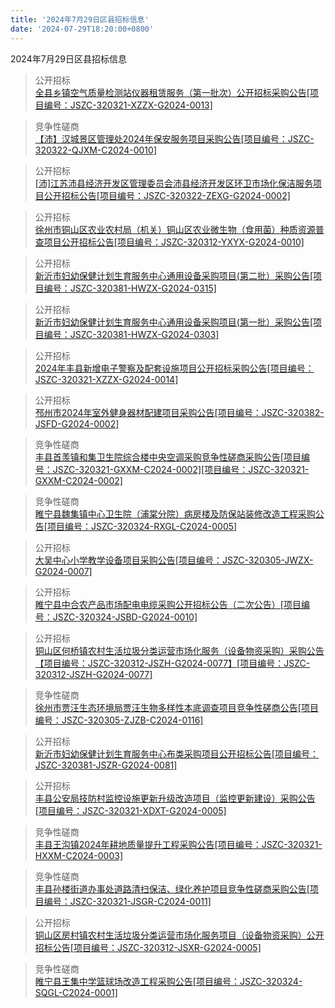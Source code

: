 ```yaml
---
title: '2024年7月29日区县招标信息'
date: '2024-07-29T18:20:00+0800'
---
```

2024年7月29日区县招标信息
<!--more-->
>公开招标<br>
>[全县乡镇空气质量检测站仪器租赁服务（第一批次）公开招标采购公告[项目编号：JSZC-320321-XZZX-G2024-0013]](http://czj.xz.gov.cn/Home/HomeDetails?type=0&articleid=6f1d90ed-6d06-4e30-93ef-8144dc99a4f2)

>竞争性磋商<br>
>[【沛】汉城景区管理处2024年保安服务项目采购公告[项目编号：JSZC-320322-QJXM-C2024-0010]](http://czj.xz.gov.cn/Home/HomeDetails?type=0&articleid=06660e7d-ac71-4b0c-ad3d-17f61f82dcdb)

>公开招标<br>
>[[沛]江苏沛县经济开发区管理委员会沛县经济开发区环卫市场化保洁服务项目公开招标公告[项目编号：JSZC-320322-ZEXG-G2024-0002]](http://czj.xz.gov.cn/Home/HomeDetails?type=0&articleid=e78332ed-f8d0-440a-9273-7f58c30d15d6)

>公开招标<br>
>[徐州市铜山区农业农村局（机关）铜山区农业微生物（食用菌）种质资源普查项目公开招标公告[项目编号：JSZC-320312-YXYX-G2024-0010]](http://czj.xz.gov.cn/Home/HomeDetails?type=0&articleid=de38ffda-a78e-4a69-b39b-5712c0e76ea2)

>公开招标<br>
>[新沂市妇幼保健计划生育服务中心通用设备采购项目(第二批）采购公告[项目编号：JSZC-320381-HWZX-G2024-0315]](http://czj.xz.gov.cn/Home/HomeDetails?type=0&articleid=a08bc04f-0da8-4155-ade7-999d77bbc5e0)

>公开招标<br>
>[新沂市妇幼保健计划生育服务中心通用设备采购项目(第一批）采购公告[项目编号：JSZC-320381-HWZX-G2024-0303]](http://czj.xz.gov.cn/Home/HomeDetails?type=0&articleid=c800d42b-97e2-4c63-adf4-a85ec6fcf063)

>公开招标<br>
>[2024年丰县新增电子警察及配套设施项目公开招标采购公告[项目编号：JSZC-320321-XZZX-G2024-0014]](http://czj.xz.gov.cn/Home/HomeDetails?type=0&articleid=c81b54a9-71ab-47b5-baee-18b2a206a640)

>公开招标<br>
>[邳州市2024年室外健身器材配建项目采购公告[项目编号：JSZC-320382-JSFD-G2024-0002]](http://czj.xz.gov.cn/Home/HomeDetails?type=0&articleid=7f07ac10-cd7f-481c-b35b-51bfc2413990)

>竞争性磋商<br>
>[丰县首羡镇和集卫生院综合楼中央空调采购竞争性磋商采购公告[项目编号：JSZC-320321-GXXM-C2024-0002][项目编号：JSZC-320321-GXXM-C2024-0002]](http://czj.xz.gov.cn/Home/HomeDetails?type=0&articleid=a6421ac0-83aa-4b21-b246-8945cceecc41)

>竞争性磋商<br>
>[睢宁县魏集镇中心卫生院（浦棠分院）病房楼及防保站装修改造工程采购公告[项目编号：JSZC-320324-RXGL-C2024-0005]](http://czj.xz.gov.cn/Home/HomeDetails?type=0&articleid=93ed5c5f-cf66-4059-8d30-d29f75b1ebc5)

>公开招标<br>
>[大吴中心小学教学设备项目采购公告[项目编号：JSZC-320305-JWZX-G2024-0007]](http://czj.xz.gov.cn/Home/HomeDetails?type=0&articleid=598fbc8e-89a8-4db1-80a8-942541887cdf)

>公开招标<br>
>[睢宁县中合农产品市场配电电缆采购公开招标公告（二次公告）[项目编号：JSZC-320324-JSBD-G2024-0010]](http://czj.xz.gov.cn/Home/HomeDetails?type=0&articleid=432d4ec0-0886-49dd-9411-0f3d7bcd7277)

>公开招标<br>
>[铜山区何桥镇农村生活垃圾分类运营市场化服务（设备物资采购）采购公告【项目编号：JSZC-320312-JSZH-G2024-0077】[项目编号：JSZC-320312-JSZH-G2024-0077]](http://czj.xz.gov.cn/Home/HomeDetails?type=0&articleid=61e53214-e7f8-4215-9aea-bf247e089871)

>竞争性磋商<br>
>[徐州市贾汪生态环境局贾汪生物多样性本底调查项目竞争性磋商公告[项目编号：JSZC-320305-ZJZB-C2024-0116]](http://czj.xz.gov.cn/Home/HomeDetails?type=0&articleid=88e30db8-2fc5-4d23-8ca7-ed16a9e8d96e)

>公开招标<br>
>[新沂市妇幼保健计划生育服务中心布类采购项目公开招标公告[项目编号：JSZC-320381-JSZR-G2024-0081]](http://czj.xz.gov.cn/Home/HomeDetails?type=0&articleid=6ff40164-3ddf-494c-8ed3-a5f94785266a)

>公开招标<br>
>[丰县公安局技防村监控设施更新升级改造项目（监控更新建设）采购公告[项目编号：JSZC-320321-XDXT-G2024-0005]](http://czj.xz.gov.cn/Home/HomeDetails?type=0&articleid=e5882011-cdea-43e9-8342-9f7303bdfc12)

>竞争性磋商<br>
>[丰县王沟镇2024年耕地质量提升工程采购公告[项目编号：JSZC-320321-HXXM-C2024-0003]](http://czj.xz.gov.cn/Home/HomeDetails?type=0&articleid=a726205e-bd20-4b4c-bbc5-bbc8092fb4f2)

>竞争性磋商<br>
>[丰县孙楼街道办事处道路清扫保洁、绿化养护项目竞争性磋商采购公告[项目编号：JSZC-320321-JSGR-C2024-0011]](http://czj.xz.gov.cn/Home/HomeDetails?type=0&articleid=0f451f23-fc8f-4ff7-8b7e-1745cfc0a883)

>公开招标<br>
>[铜山区房村镇农村生活垃圾分类运营市场化服务项目（设备物资采购）公开招标公告[项目编号：JSZC-320312-JSXR-G2024-0005]](http://czj.xz.gov.cn/Home/HomeDetails?type=0&articleid=e27d0136-3e39-47e7-a8b7-d7c0ad05c483)

>竞争性磋商<br>
>[睢宁县王集中学篮球场改造工程采购公告[项目编号：JSZC-320324-SQGL-C2024-0001]](http://czj.xz.gov.cn/Home/HomeDetails?type=0&articleid=95648f56-7d5f-40d2-8eaf-3c0c2400d4a0)


